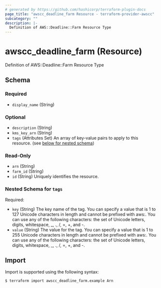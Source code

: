 ```yaml
---
# generated by https://github.com/hashicorp/terraform-plugin-docs
page_title: "awscc_deadline_farm Resource - terraform-provider-awscc"
subcategory: ""
description: |-
  Definition of AWS::Deadline::Farm Resource Type
---
```


# awscc_deadline_farm (Resource)

Definition of AWS::Deadline::Farm Resource Type



<!-- schema generated by tfplugindocs -->
## Schema

### Required

- `display_name` (String)

### Optional

- `description` (String)
- `kms_key_arn` (String)
- `tags` (Attributes Set) An array of key-value pairs to apply to this resource. (see [below for nested schema](#nestedatt--tags))

### Read-Only

- `arn` (String)
- `farm_id` (String)
- `id` (String) Uniquely identifies the resource.

<a id="nestedatt--tags"></a>
### Nested Schema for `tags`

Required:

- `key` (String) The key name of the tag. You can specify a value that is 1 to 127 Unicode characters in length and cannot be prefixed with aws:. You can use any of the following characters: the set of Unicode letters, digits, whitespace, _, ., /, =, +, and -.
- `value` (String) The value for the tag. You can specify a value that is 1 to 255 Unicode characters in length and cannot be prefixed with aws:. You can use any of the following characters: the set of Unicode letters, digits, whitespace, _, ., /, =, +, and -.

## Import

Import is supported using the following syntax:

```shell
$ terraform import awscc_deadline_farm.example Arn
```
